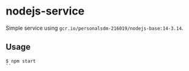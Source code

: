 # nodejs-service

Simple service using `gcr.io/personalsdm-216019/nodejs-base:14-3.14`.

## Usage

```shell
$ npm start
``
